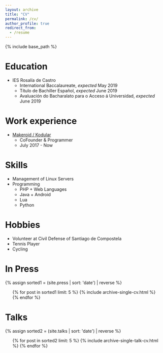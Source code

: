 ```yaml
---
layout: archive
title: "CV"
permalink: /cv/
author_profile: true
redirect_from:
  - /resume
---
```


{% include base_path %}

Education
======
* IES Rosalía de Castro
  * International Baccalaureate, _expected_ May 2019
  * Título de Bachiller Español, _expected_ June 2019
  * Avaluación do Bacharalato para o Acceso á Universidad, _expected_ June 2019

Work experience
======
* [Makeroid / Kodular](https://www.kodular.io)
  * CoFounder & Programmer
  * July 2017 - Now
  
Skills
======
* Management of Linux Servers
* Programming
  * PHP + Web Languages
  * Java + Android
  * Lua
  * Python

Hobbies
======
* Volunteer at Civil Defense of Santiago de Compostela
* Tennis Player
* Cycling

In Press
======
{% assign sorted1 = (site.press | sort: 'date') | reverse %}
  <ul>{% for post in sorted1 limit: 5 %}
    {% include archive-single-cv.html %}
  {% endfor %}</ul>
  
Talks
======
{% assign sorted2 = (site.talks | sort: 'date') | reverse %}
  <ul>{% for post in sorted2 limit: 5 %}
    {% include archive-single-talk-cv.html %}
  {% endfor %}</ul>
